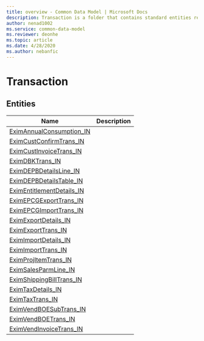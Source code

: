 ```yaml
---
title: overview - Common Data Model | Microsoft Docs
description: Transaction is a folder that contains standard entities related to the Common Data Model.
author: nenad1002
ms.service: common-data-model
ms.reviewer: deonhe
ms.topic: article
ms.date: 4/28/2020
ms.author: nebanfic
---
```


# Transaction


## Entities

|Name|Description|
|---|---|
|[EximAnnualConsumption_IN](EximAnnualConsumption_IN.md)||
|[EximCustConfirmTrans_IN](EximCustConfirmTrans_IN.md)||
|[EximCustInvoiceTrans_IN](EximCustInvoiceTrans_IN.md)||
|[EximDBKTrans_IN](EximDBKTrans_IN.md)||
|[EximDEPBDetailsLine_IN](EximDEPBDetailsLine_IN.md)||
|[EximDEPBDetailsTable_IN](EximDEPBDetailsTable_IN.md)||
|[EximEntitlementDetails_IN](EximEntitlementDetails_IN.md)||
|[EximEPCGExportTrans_IN](EximEPCGExportTrans_IN.md)||
|[EximEPCGImportTrans_IN](EximEPCGImportTrans_IN.md)||
|[EximExportDetails_IN](EximExportDetails_IN.md)||
|[EximExportTrans_IN](EximExportTrans_IN.md)||
|[EximImportDetails_IN](EximImportDetails_IN.md)||
|[EximImportTrans_IN](EximImportTrans_IN.md)||
|[EximProjItemTrans_IN](EximProjItemTrans_IN.md)||
|[EximSalesParmLine_IN](EximSalesParmLine_IN.md)||
|[EximShippingBillTrans_IN](EximShippingBillTrans_IN.md)||
|[EximTaxDetails_IN](EximTaxDetails_IN.md)||
|[EximTaxTrans_IN](EximTaxTrans_IN.md)||
|[EximVendBOESubTrans_IN](EximVendBOESubTrans_IN.md)||
|[EximVendBOETrans_IN](EximVendBOETrans_IN.md)||
|[EximVendInvoiceTrans_IN](EximVendInvoiceTrans_IN.md)||
